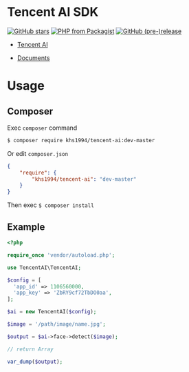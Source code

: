 # Tencent AI SDK

[![GitHub stars](https://img.shields.io/github/stars/khs1994-php/tencent-ai.svg?style=social&label=Stars)](https://github.com/khs1994-php/tencent-ai) [![PHP from Packagist](https://img.shields.io/packagist/php-v/khs1994/tencent-ai.svg)](https://packagist.org/packages/khs1994/tencent-ai) [![GitHub (pre-)release](https://img.shields.io/github/release/khs1994-php/tencent-ai/all.svg)](https://github.com/khs1994-php/tencent-ai/releases)

- [Tencent AI](https://ai.qq.com)

- [Documents](https://ai.qq.com/doc/index.shtml)

# Usage

## Composer

Exec `composer` command

```bash
$ composer require khs1994/tencent-ai:dev-master
```

Or edit `composer.json`

```json
{
    "require": {
        "khs1994/tencent-ai": "dev-master"
    }
}
```

Then exec `$ composer install`

## Example

```php
<?php

require_once 'vendor/autoload.php';

use TencentAI\TencentAI;

$config = [
  'app_id' => 1106560000,
  'app_key' => 'ZbRY9cf72TbDO0aa',
];

$ai = new TencentAI($config);

$image = '/path/image/name.jpg';

$output = $ai->face->detect($image);

// return Array

var_dump($output);
```
